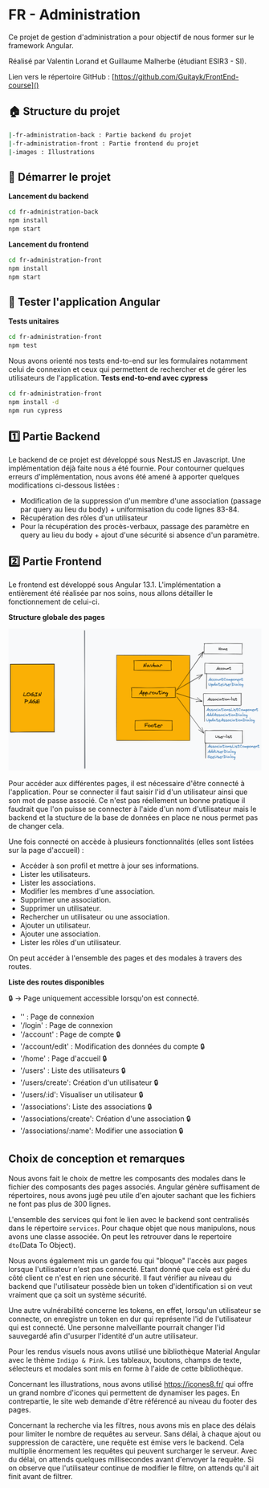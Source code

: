 # FR - Administration
Ce projet de gestion d'administration a pour objectif de nous former sur le framework Angular.

Réalisé par Valentin Lorand et Guillaume Malherbe (étudiant ESIR3 - SI). 

Lien vers le répertoire GitHub : [https://github.com/Guitayk/FrontEnd-course]()

## :house: Structure du projet
```bash
|-fr-administration-back : Partie backend du projet
|-fr-administration-front : Partie frontend du projet
|-images : Illustrations
```

## :rocket: Démarrer le projet

**Lancement du backend**
```bash
cd fr-administration-back
npm install
npm start
```

**Lancement du frontend**
```bash
cd fr-administration-front
npm install
npm start
```
## :microscope: Tester l'application Angular

**Tests unitaires**
```bash
cd fr-administration-front
npm test
```

Nous avons orienté nos tests end-to-end sur les formulaires notamment celui de connexion et ceux qui permettent de rechercher et de gérer les utilisateurs de l'application.
**Tests end-to-end avec cypress**
```bash
cd fr-administration-front
npm install -d
npm run cypress
```

## :one: Partie Backend
Le backend de ce projet est développé sous NestJS en Javascript.
Une implémentation déjà faite nous a été fournie. Pour contourner quelques erreurs d'implémentation, nous avons été amené à apporter quelques modifications ci-dessous listées :

- Modification de la suppression d'un membre d'une association (passage par query au lieu du body) + uniformisation du code lignes 83-84.
- Récupération des rôles d'un utilisateur
- Pour la récupération des procès-verbaux, passage des paramètre en query au lieu du body + ajout d'une sécurité si absence d'un paramètre.

## :two: Partie Frontend
Le frontend est développé sous Angular 13.1.
L'implémentation a entièrement été réalisée par nos soins, nous allons détailler le fonctionnement de celui-ci.

**Structure globale des pages**

![images/structure_globale.png](images/structure_globale.png)

Pour accéder aux différentes pages, il est nécessaire d'être connecté à l'application.
Pour se connecter il faut saisir l'id d'un utilisateur ainsi que son mot de passe associé. Ce n'est pas réellement un bonne pratique il faudrait que l'on puisse se connecter à l'aide d'un nom d'utilisateur mais le backend et la stucture de la base de données en place ne nous permet pas de changer cela.

Une fois connecté on accède à plusieurs fonctionnalités (elles sont listées sur la page d'accueil) :

- Accéder à son profil et mettre à jour ses informations.
- Lister les utilisateurs.
- Lister les associations.
- Modifier  les membres d'une association.
- Supprimer une association.
- Supprimer un utilisateur.
- Rechercher un utilisateur ou une association.
- Ajouter un utilisateur.
- Ajouter une association.
- Lister les rôles d'un utilisateur.

On peut accéder à l'ensemble des pages et des modales à travers des routes.

**Liste des routes disponibles**

:lock: -> Page uniquement accessible lorsqu'on est connecté.

- '' : Page de connexion
- '/login' : Page de connexion
- '/account' : Page de compte :lock:
- '/account/edit' : Modification des données du compte :lock:
- '/home' : Page d'accueil :lock:
- '/users' : Liste des utilisateurs :lock:
- '/users/create': Création d'un utilisateur :lock:
- '/users/:id': Visualiser un utilisateur :lock:
- '/associations': Liste des associations :lock:
- '/associations/create': Création d'une association :lock:
- '/associations/:name': Modifier une association :lock:

## Choix de conception et remarques 

Nous avons fait le choix de mettre les composants des modales dans le fichier des composants des pages associés. Angular génère suffisament de répertoires, nous avons jugé peu utile d'en ajouter sachant que les fichiers ne font pas plus de 300 lignes.

L'ensemble des services qui font le lien avec le backend sont centralisés dans le répertoire `services`.
Pour chaque objet que nous manipulons, nous avons une classe associée. On peut les retrouver dans le repertoire `dto`(Data To Object).

Nous avons également mis un garde fou qui "bloque" l'accès aux pages lorsque l'utilisateur n'est pas connecté. Etant donné que cela est géré du côté client ce n'est en rien une sécurité. Il faut vérifier au niveau du backend que l'utilisateur possède bien un token d'identification si on veut vraiment que ça soit un système sécurité.

Une autre vulnérabilité concerne les tokens, en effet, lorsqu'un utilisateur se connecte, on enregistre un token en dur qui représente l'id de l'utilisateur qui est connecté. Une personne malveillante pourrait changer l'id sauvegardé afin d'usurper l'identité d'un autre utilisateur.

Pour les rendus visuels nous avons utilisé une bibliothèque Material Angular avec le thème `Indigo & Pink`. Les tableaux, boutons, champs de texte, sélecteurs et modales sont mis en forme à l'aide de cette bibliothèque.

Concernant les illustrations, nous avons utilisé https://icones8.fr/ qui offre un grand nombre d'icones qui permettent de dynamiser les pages. En contrepartie, le site web demande d'être référencé au niveau du footer des pages.

Concernant la recherche via les filtres, nous avons mis en place des délais pour limiter le nombre de requêtes au serveur. Sans délai, à chaque ajout ou suppression de caractère, une requête est émise vers le backend. Cela multiplie énormement les requêtes qui peuvent surcharger le serveur. Avec du délai, on attends quelques millisecondes avant d'envoyer la requête. Si on observe que l'utilisateur continue de modifier le filtre, on attends qu'il ait finit avant de filtrer.